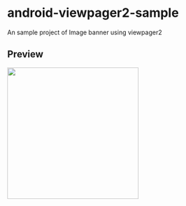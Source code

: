 # android-viewpager2-sample

An sample project of Image banner using viewpager2

## Preview

<img src="https://user-images.githubusercontent.com/20632507/120971160-4a015800-c7a7-11eb-9adc-ecc6e2bbb45c.jpg" width=300></img>
